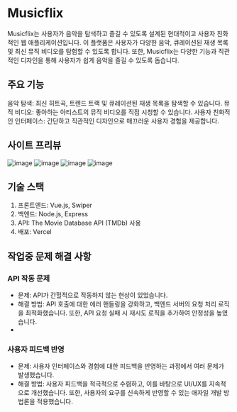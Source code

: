 # Musicflix
Musicflix는 사용자가 음악을 탐색하고 즐길 수 있도록 설계된 현대적이고 사용자 친화적인 웹 애플리케이션입니다. 이 플랫폼은 사용자가 다양한 음악, 큐레이션된 재생 목록 및 최신 뮤직 비디오를 탐험할 수 있도록 합니다. 또한, Musicflix는 다양한 기능과 직관적인 디자인을 통해 사용자가 쉽게 음악을 즐길 수 있도록 돕습니다.

## 주요 기능
음악 탐색: 최신 히트곡, 트렌드 트랙 및 큐레이션된 재생 목록을 탐색할 수 있습니다.
뮤직 비디오: 좋아하는 아티스트의 뮤직 비디오를 직접 시청할 수 있습니다.
사용자 친화적인 인터페이스: 간단하고 직관적인 디자인으로 매끄러운 사용자 경험을 제공합니다.

## 사이트 프리뷰
![image](https://github.com/spearboy/yt_music/assets/95023009/83b5423f-73ed-4b68-96ac-b2d68e630f9b)
![image](https://github.com/spearboy/yt_music/assets/95023009/3ed1f6da-6297-4329-ba88-eba0f121398e)
![image](https://github.com/spearboy/yt_music/assets/95023009/54cd6f8d-9a61-49a9-891d-795a2543a215)
![image](https://github.com/spearboy/yt_music/assets/95023009/b943dcc9-bb3d-4b22-9242-8c32bb1f8302)

## 기술 스택
1. 프론트엔드: Vue.js, Swiper
2. 백엔드: Node.js, Express
3. API: The Movie Database API (TMDb) 사용
4. 배포: Vercel

## 작업중 문제 해결 사항

### API 작동 문제
- 문제: API가 간헐적으로 작동하지 않는 현상이 있었습니다.
- 해결 방법: API 호출에 대한 에러 핸들링을 강화하고, 백엔드 서버의 요청 처리 로직을 최적화했습니다. 또한, API 요청 실패 시 재시도 로직을 추가하여 안정성을 높였습니다.
- 
### 사용자 피드백 반영
- 문제: 사용자 인터페이스와 경험에 대한 피드백을 반영하는 과정에서 여러 문제가 발생했습니다.
- 해결 방법: 사용자 피드백을 적극적으로 수렴하고, 이를 바탕으로 UI/UX를 지속적으로 개선했습니다. 또한, 사용자의 요구를 신속하게 반영할 수 있는 애자일 개발 방법론을 적용했습니다.
